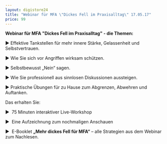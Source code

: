 ```yaml
---
layout: digistore24
title: "Webinar für MFA \"Dickes Fell im Praxisalltag\" 17.05.17"
price: 99
---
```

<p><strong>Webinar f&#xFC;r MFA &quot;Dickes Fell im Praxisalltag&quot; - die Themen:</strong>&#xA0;</p>
<p>&#x25BA; Effektive Tankstellen f&#xFC;r mehr innere St&#xE4;rke, Gelassenheit und Selbstvertrauen.</p>
<p>&#x25BA; Wie Sie sich vor Angriffen wirksam sch&#xFC;tzen.</p>
<p>&#x25BA; Selbstbewusst &#x201E;Nein&#x201C; sagen.</p>
<p>&#x25BA; Wie Sie professionell aus sinnlosen Diskussionen aussteigen.</p>
<p>&#x25BA; Praktische &#xDC;bungen f&#xFC;r zu Hause zum Abgrenzen, Abwehren und Auftanken.</p>
<p>Das erhalten Sie: &#xA0;</p>
<p>&#x25BA;&#xA0; 75 Minuten interaktiver Live-Workshop</p>
<p>&#x25BA;&#xA0; Eine Aufzeichnung zum nochmaligen Anschauen</p>
<p>&#x25BA;&#xA0; E-Booklet <strong>&#x201E;Mehr dickes Fell f&#xFC;r MFA&#x201C;</strong> &#x2013; alle Strategien aus dem Webinar zum Nachlesen. </p>